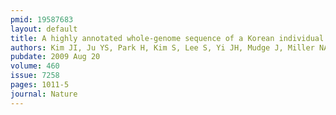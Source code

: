 ```yaml
---
pmid: 19587683
layout: default
title: A highly annotated whole-genome sequence of a Korean individual.
authors: Kim JI, Ju YS, Park H, Kim S, Lee S, Yi JH, Mudge J, Miller NA, Hong D, Bell CJ, Kim HS, Chung IS, Lee WC, Lee JS, Seo SH, Yun JY, Woo HN, Lee H, Suh D, Lee S, Kim HJ, Yavartanoo M, Kwak M, Zheng Y, Lee MK, Park H, Kim JY, Gokcumen O, Mills RE, Zaranek AW, Thakuria J, Wu X, Kim RW, Huntley JJ, Luo S, Schroth GP, Wu TD, Kim H, Yang KS, Park WY, Kim H, Church GM, Lee C, Kingsmore SF, Seo JS
pubdate: 2009 Aug 20
volume: 460
issue: 7258
pages: 1011-5
journal: Nature
---
```


